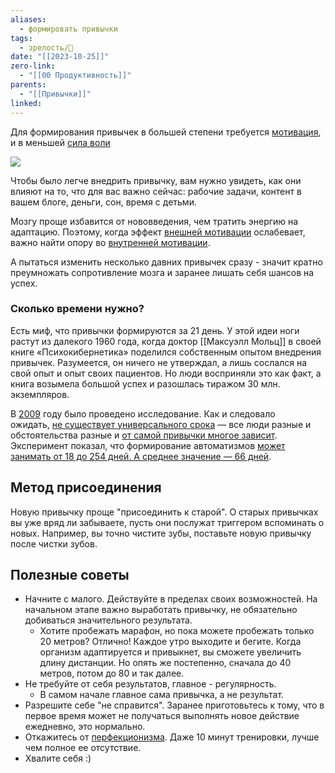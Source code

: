 ```yaml
---
aliases:
  - формировать привычки
tags:
  - зрелость/🌱
date: "[[2023-10-25]]"
zero-link:
  - "[[00 Продуктивность]]"
parents:
  - "[[Привычки]]"
linked:
---
```


Для формирования привычек в большей степени требуется [мотивация](Мотивация.md), и в меньшей [сила воли](Сила%20воли.md)

![](Мозг.md#^76f241)

Чтобы было легче внедрить привычку, вам нужно увидеть, как они влияют на то, что для вас важно сейчас: рабочие задачи, контент в вашем блоге, деньги, сон, время с детьми.

Мозгу проще избавится от нововведения, чем тратить энергию на адаптацию. Поэтому, когда эффект [внешней мотивации](Внешняя%20мотивация.md) ослабевает, важно найти опору во [внутренней мотивации](Внутренняя%20мотивация.md).

А пытаться изменить несколько давних привычек сразу - значит кратно преумножать сопротивление мозга и заранее лишать себя шансов на успех.
### Сколько времени нужно?
Есть миф, что привычки формируются за 21 день. У этой идеи ноги растут из далекого 1960 года, когда доктор [[Максуэлл Мольц]] в своей книге «Психокибернетика» поделился собственным опытом внедрения привычек. Разумеется, он ничего не утверждал, а лишь сослался на свой опыт и опыт своих пациентов. Но люди восприняли это как факт, а книга возымела большой успех и разошлась тиражом 30 млн. экземпляров.

В [2009](2009.md) году было проведено исследование. Как и следовало ожидать, [не существует универсального срока](https://centrespringmd.com/docs/How%20Habits%20are%20Formed.pdf) — все люди разные и обстоятельства разные и [от самой привычки многое зависит](https://centrespringmd.com/docs/How%20Habits%20are%20Formed.pdf). Эксперимент показал, что формирование автоматизмов [может занимать от 18 до 254 дней. А среднее значение — 66 дней](https://centrespringmd.com/docs/How%20Habits%20are%20Formed.pdf).

## Метод присоединения
Новую привычку проще "присоединить к старой". О старых привычках вы уже вряд ли забываете, пусть они послужат триггером вспоминать о новых. Например, вы точно чистите зубы, поставьте новую привычку после чистки зубов.

## Полезные советы
- Начните с малого. Действуйте в пределах своих возможностей. На начальном этапе важно выработать привычку, не обязательно добиваться значительного результата.
	- Хотите пробежать марафон, но пока можете пробежать только 20 метров? Отлично! Каждое утро выходите и бегите. Когда организм адаптируется и привыкнет, вы сможете увеличить длину дистанции. Но опять же постепенно, сначала до 40 метров, потом до 80 и так далее.
- Не требуйте от себя результатов, главное - регулярность.
	- В самом начале главное сама привычка, а не результат.
- Разрешите себе "не справится". Заранее приготовьтесь к тому, что в первое время может не получаться выполнять новое действие ежедневно, это нормально.
- Откажитесь от [перфекционизма](Перфекционизм.md). Даже 10 минут тренировки, лучше чем полное ее отсутствие.
- Хвалите себя :)